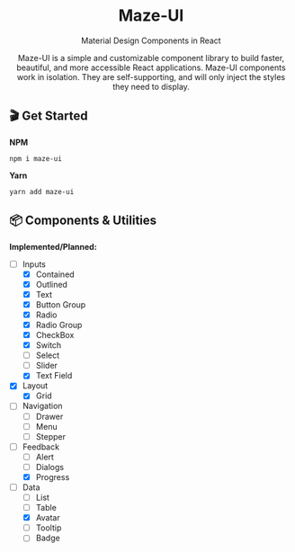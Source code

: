 <h1 align="center">Maze-UI</h1>

<p align="center">Material Design Components in React</p>

<p align="center">Maze-UI is a simple and customizable component library to build faster, beautiful, and more accessible React applications. Maze-UI components work in isolation. They are self-supporting, and will only inject the styles they need to display.</p>


## 🎬 Get Started

**NPM** 
```shell
npm i maze-ui
```
**Yarn** 
```shell
yarn add maze-ui
```

## 📦 Components & Utilities

**Implemented/Planned:**
* [ ] Inputs
  * [x] Contained
  * [x] Outlined
  * [x] Text
  * [x] Button Group
  * [x] Radio
  * [x] Radio Group
  * [x] CheckBox
  * [x] Switch
  * [ ] Select
  * [ ] Slider
  * [x] Text Field
* [x] Layout
  * [x] Grid
* [ ] Navigation
  * [ ] Drawer
  * [ ] Menu
  * [ ] Stepper
* [ ] Feedback
  * [ ] Alert
  * [ ] Dialogs
  * [x] Progress
* [ ] Data
  * [ ] List
  * [ ] Table
  * [x] Avatar
  * [ ] Tooltip
  * [ ] Badge
